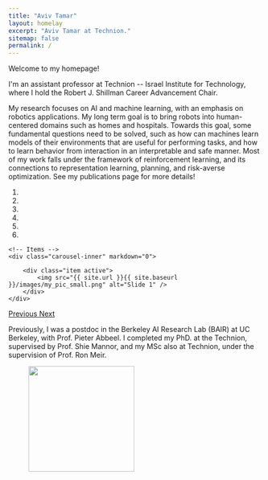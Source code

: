 ```yaml
---
title: "Aviv Tamar"
layout: homelay
excerpt: "Aviv Tamar at Technion."
sitemap: false
permalink: /
---
```


Welcome to my homepage! 

I'm an assistant professor at Technion -- Israel Institute for Technology, where I hold the Robert J. Shillman Career Advancement Chair. 

My research focuses on AI and machine learning, with an emphasis on robotics applications. My long term goal is to bring robots into human-centered domains such as homes and hospitals. Towards this goal, some fundamental questions need to be solved, such as how can machines learn models of their environments that are useful for performing tasks, and how to learn behavior from interaction in an interpretable and safe manner. Most of my work falls under the framework of reinforcement learning, and its connections to representation learning, planning, and risk-averse optimization. See my publications page for more details!

<div markdown="0" id="carousel" class="carousel slide" data-ride="carousel" data-interval="5000" data-pause="hover" >
    <!-- Menu -->
    <ol class="carousel-indicators">
        <li data-target="#carousel" data-slide-to="0" class="active"></li>
        <li data-target="#carousel" data-slide-to="1"></li>
        <li data-target="#carousel" data-slide-to="2"></li>
        <li data-target="#carousel" data-slide-to="3"></li>
        <li data-target="#carousel" data-slide-to="4"></li>
        <li data-target="#carousel" data-slide-to="5"></li>
    </ol>

    <!-- Items -->
    <div class="carousel-inner" markdown="0">

        <div class="item active">
            <img src="{{ site.url }}{{ site.baseurl }}/images/my_pic_small.png" alt="Slide 1" />
        </div>
    </div>
  <a class="left carousel-control" href="#carousel" role="button" data-slide="prev">
    <span class="glyphicon glyphicon-chevron-left" aria-hidden="true"></span>
    <span class="sr-only">Previous</span>
  </a>
  <a class="right carousel-control" href="#carousel" role="button" data-slide="next">
    <span class="glyphicon glyphicon-chevron-right" aria-hidden="true"></span>
    <span class="sr-only">Next</span>
  </a>
</div>


Previously, I was a postdoc in the Berkeley AI Research Lab (BAIR) at UC Berkeley, with Prof. Pieter Abbeel. I completed my PhD. at the Technion, supervised by Prof. Shie Mannor, and my MSc also at Technion, under the supervision of Prof. Ron Meir.






<!-- I am grateful for funding from Leiden University, [NWO](www.nwo.nl) ([Vidi talent scheme](http://www.nwo.nl/en/research-and-results/programmes/Talent+Scheme) and the [Frontiers in Nanoscience program](https://www.universiteitleiden.nl/en/research/research-projects/science/frontiers-of-nanoscience-nanofront)), and from an [ERC starting grant](https://erc.europa.eu/funding/starting-grants). -->

<figure class="fourth">
  <img src="{{ site.url }}{{ site.baseurl }}/images/logopic/Technion_logo_2.png" style="width: 210px">
<!--   <img src="{{ site.url }}{{ site.baseurl }}/images/logopic/Logo_Nanofront.jpg" style="width: 110px">
  <img src="{{ site.url }}{{ site.baseurl }}/images/logopic/Logo_NWO.jpg" style="width: 120px">
  <img src="{{ site.url }}{{ site.baseurl }}/images/logopic/Logo_ERC.jpg" style="width: 110px"> -->
</figure>
